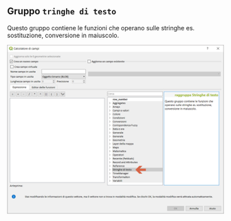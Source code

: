 ## Gruppo `tringhe di testo`

Questo gruppo contiene le funzioni che operano sulle stringhe es. sostituzione, conversione in maiuscolo.

<img src="/img/stringhe_di_testo/gruppo_stringhe_di_testo1.png">
